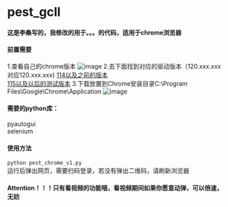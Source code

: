 # pest_gcll


#### 这是李桑写的，我修改的用于。。。的代码，适用于chrome浏览器

#### 前置需要
1.查看自己的chrome版本
![image](https://github.com/17110506136/pest_gcll/assets/43081987/6973f5b6-6cdc-4dcc-9412-15df0a66647a)
2.去下面找到对应的驱动版本（120.xxx.xxx对应120.xxx.xxx)
[114以及之前的版本](https://registry.npmmirror.com/binary.html?path=chromedriver)   
[115以及以后的测试版本](https://googlechromelabs.github.io/chrome-for-testing/)
3.下载放置到Chrome安装目录C:\Program Files\Google\Chrome\Application
![image](https://github.com/17110506136/pest_gcll/assets/43081987/8a848b6a-db17-4af6-85ad-226d68f63b1f)

#### 需要的python库：
pyautogui   
selenium

#### 使用方法
``python pest_chrome_v1.py``   
运行后弹出网页，需要扫码登录，若没有弹出二维码，请刷新浏览器

#### Attention！！！只有看视频的功能哦，看视频期间如果你愿意动弹，可以倍速，无妨
